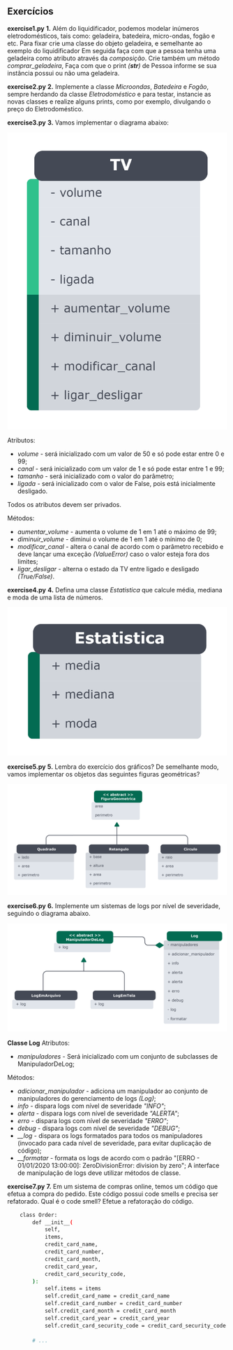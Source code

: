 ## Exercícios

**exercise1.py**
**1.** Além do liquidificador, podemos modelar inúmeros eletrodomésticos, tais como: geladeira, batedeira, micro-ondas, fogão e etc.
Para fixar crie uma classe do objeto geladeira, e semelhante ao exemplo do liquidificador
Em seguida faça com que a pessoa tenha uma geladeira como atributo através da *composição*.
Crie também um método *comprar_geladeira*,
Faça com que o print *(__str__)* de Pessoa informe se sua instância possui ou não uma geladeira.

**exercise2.py**
**2.** Implemente a classe *Microondas*, *Batedeira* e *Fogão*, sempre herdando da classe *Eletrodoméstico* e para testar, instancie as novas classes e realize alguns prints, como por exemplo, divulgando o preço do Eletrodoméstico.

**exercise3.py**
**3.** Vamos implementar o diagrama abaixo:

![diagrama1](Diagrama1.jpg)

Atributos:
* *volume* - será inicializado com um valor de 50 e só pode estar entre 0 e 99;
* *canal* - será inicializado com um valor de 1 e só pode estar entre 1 e 99;
* *tamanho* - será inicializado com o valor do parâmetro;
* *ligada* - será inicializado com o valor de False, pois está inicialmente desligado.

Todos os atributos devem ser privados.

Métodos:
* *aumentar_volume* - aumenta o volume de 1 em 1 até o máximo de 99;
* *diminuir_volume* - diminui o volume de 1 em 1 até o mínimo de 0;
* *modificar_canal* - altera o canal de acordo com o parâmetro recebido e deve lançar uma exceção *(ValueError)* caso o valor esteja fora dos limites;
* *ligar_desligar* - alterna o estado da TV entre ligado e desligado *(True/False)*.

**exercise4.py**
**4.** Defina uma classe *Estatistica* que calcule média, mediana e moda de uma lista de números.

![diagrama2](Diagrama2.jpg)

**exercise5.py**
**5.** Lembra do exercício dos gráficos? De semelhante modo, vamos implementar os objetos das seguintes figuras geométricas?

![diagrama3](Diagrama3.jpg)

**exercise6.py**
**6.** Implemente um sistemas de logs por nível de severidade, seguindo o diagrama abaixo.

![diagrama4](Diagrama4.jpg)

**Classe Log**
Atributos:
* *manipuladores* - Será inicializado com um conjunto de subclasses de ManipuladorDeLog;

Métodos:
* *adicionar_manipulador* - adiciona um manipulador ao conjunto de manipuladores do gerenciamento de logs *(Log)*;
* *info* - dispara logs com nível de severidade *"INFO"*;
* *alerta* - dispara logs com nível de severidade *"ALERTA"*;
* *erro* - dispara logs com nível de severidade *"ERRO"*;
* *debug* - dispara logs com nível de severidade *"DEBUG"*;
* *__log* - dispara os logs formatados para todos os manipuladores (invocado para cada nível de severidade, para evitar duplicação de código);
* *__formatar* - formata os logs de acordo com o padrão "[ERRO - 01/01/2020 13:00:00]: ZeroDivisionError: division by zero";
A interface de manipulação de logs deve utilizar métodos de classe.

**exercise7.py**
**7.** Em um sistema de compras online, temos um código que efetua a compra do pedido. Este código possui code smells e precisa ser refatorado. Qual é o code smell? Efetue a refatoração do código.
```sh
    class Order:
        def __init__(
            self,
            items,
            credit_card_name,
            credit_card_number,
            credit_card_month,
            credit_card_year,
            credit_card_security_code,
        ):
            self.items = items
            self.credit_card_name = credit_card_name
            self.credit_card_number = credit_card_number
            self.credit_card_month = credit_card_month
            self.credit_card_year = credit_card_year
            self.credit_card_security_code = credit_card_security_code

        # ...
```